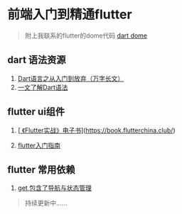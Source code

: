 # 前端入门到精通flutter

> 附上我联系的flutter的dome代码 [dart dome](https://github.com/zenglbg/dart.git)
## dart 语法资源

1. [Dart语言之从入门到放弃（万字长文）](https://juejin.cn/post/6844904154062667789#heading-2)
2. [一文了解Dart语法](https://juejin.cn/post/6844903773094019086)

## flutter ui组件

1. [[ 《Flutter实战》电子书](https://book.flutterchina.club/)](https://book.flutterchina.club/)

2. [flutter入门指南](https://juejin.cn/column/6960631670378594311)

   

## flutter 常用依赖

1. [get,包含了导航与状态管理](https://pub.dev/packages/get)

   





> 持续更新中……

